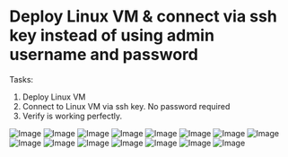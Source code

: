 # Deploy Linux VM & connect via ssh key instead of using admin username and password #
Tasks:
1. Deploy Linux VM
2. Connect to Linux VM via ssh key. No password required
3. Verify is working perfectly.

![Image](https://github.com/user-attachments/assets/788320ca-2095-48f5-b697-abd854b21ad2)
![Image](https://github.com/user-attachments/assets/7163bba8-b12d-4d5d-8414-6524bb094616)
![Image](https://github.com/user-attachments/assets/a1758c34-252a-468e-b835-9651ac4759c8)
![Image](https://github.com/user-attachments/assets/be2161cf-04c2-4c12-b598-000e2dd684c2)
![Image](https://github.com/user-attachments/assets/44957353-39fb-4740-8be2-bbb96b854004)
![Image](https://github.com/user-attachments/assets/08f939a2-303e-45d3-8b72-9647d3c822e7)
![Image](https://github.com/user-attachments/assets/ae954654-e3ca-4c63-b60e-5c98ab92218b)
![Image](https://github.com/user-attachments/assets/0c7e5309-80cb-4e2a-b9bd-19acf3573495)
![Image](https://github.com/user-attachments/assets/fe6ebd3e-ed16-4c78-801f-b4821449d0c2)
![Image](https://github.com/user-attachments/assets/19c127f5-a0eb-4526-bc45-753b88ff411b)
![Image](https://github.com/user-attachments/assets/3e634159-499f-44dc-a618-97c99cb0c19d)
![Image](https://github.com/user-attachments/assets/1de49d2d-fc73-4718-a851-1b32fea04e41)
![Image](https://github.com/user-attachments/assets/b14bae56-82f4-4865-8d3f-b2fc7b6c9fee)
![Image](https://github.com/user-attachments/assets/090015a1-7e1f-4bbc-b329-a2486bf23180)
![Image](https://github.com/user-attachments/assets/51f10e9f-d455-4b09-b7b2-c06beb902dab)

